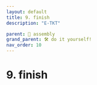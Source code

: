 ```yaml
---
layout: default
title: 9. finish
description: "E-TKT"

parent: 🧩 assembly
grand_parent: 🛠️ do it yourself!
nav_order: 10
---
```


# **9. finish**
